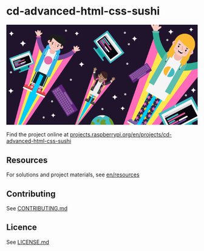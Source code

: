 # cd-advanced-html-css-sushi

![cd-advanced-html-css-sushi](/en/images/banner.png)

Find the project online at [projects.raspberrypi.org/en/projects/cd-advanced-html-css-sushi](https://projects.raspberrypi.org/en/projects/cd-advanced-html-css-sushi)

## Resources
For solutions and project materials, see [en/resources](https://github.com/raspberrypilearning/cd-advanced-html-css-sushi/tree/master/en/resources)

## Contributing
See [CONTRIBUTING.md](CONTRIBUTING.md)

## Licence
 See [LICENSE.md](LICENSE.md)